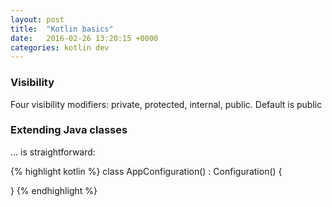 ```yaml
---
layout: post
title:  "Kotlin basics"
date:   2016-02-26 13:20:15 +0000
categories: kotlin dev
---
```


### Visibility
Four visibility modifiers: private, protected, internal, public.
Default is public

### Extending Java classes
... is straightforward:

{% highlight kotlin %}
class AppConfiguration() : Configuration() {

}
{% endhighlight %}
